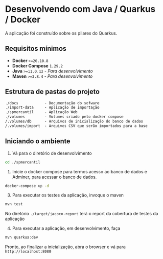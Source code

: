 # Desenvolvendo com Java / Quarkus / Docker

A aplicação foi construído sobre os pilares do Quarkus.

## Requisitos mínimos

- **Docker** `>=20.10.8`
- **Docker Compose**  `1.29.2`
- **Java** `>=11.0.12` - *Para desenvolvimento*
- **Maven** `>=3.8.4` - *Para desenvolvimento*

## Estrutura de pastas do projeto

```txt
./docs            - Documentação do sofware
./import-data     - Aplicação de importação
./spmercantil     - Aplicação Web
./volumes         - Volumes criado pelo docker compose
/.volumes/db      - Arquivos de inicialização do banco de dados
/.volumes/import  - Arquivos CSV que serão importados para a base
```


## Iniciando o ambiente

1. Vá para o diretório de desenvolvimento

```sh
cd ./spmercantil
``` 

1. Inicie o docker compose para termos acesso ao banco de dados e Adminer, para acessar o banco de dados.

```sh
docker-compose up -d
```

3. Para executar os testes da aplicação, invoque o maven

```sh
mvn test
```

No diretório `./target/jacoco-report` terá o report da cobertura de testes da aplicação

4. Para executar a aplicação, em desenvolvimento, faça

```sh
mvn quarkus:dev
```

Pronto, ao finalizar a inicialização, abra o browser e vá para `http://localhost:8080`